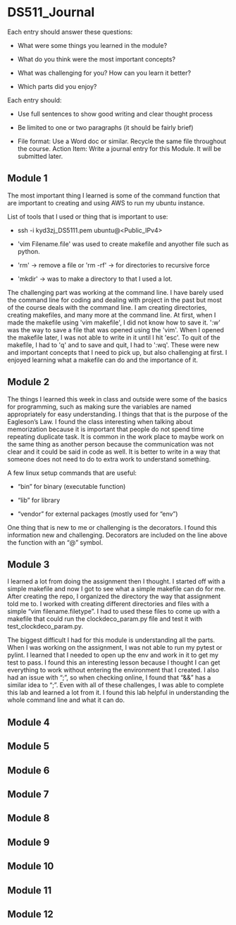 # DS511_Journal

Each entry should answer these questions:

  * What were some things you learned in the module?
  
  * What do you think were the most important concepts?
  
  * What was challenging for you? How can you learn it better?
  
  * Which parts did you enjoy?

Each entry should:
  * Use full sentences to show good writing and clear thought process
  
  * Be limited to one or two paragraphs (it should be fairly brief)
  
  * File format: Use a Word doc or similar. Recycle the same file throughout the course. Action Item: Write a journal entry for this Module. It will be submitted later.

## Module 1
The most important thing I learned is some of the command function that are important to creating and using AWS to run my ubuntu instance.

List of tools that I used or thing that is important to use: 

* ssh -i kyd3zj_DS5111.pem ubuntu@<Public_IPv4> 

* 'vim Filename.file' was used to create makefile and anyother file such as python. 

* 'rm' -> remove a file or 'rm -rf' -> for directories to recursive force 

* 'mkdir' -> was to make a directory to that I used a lot. 


The challenging part was working at the command line. I have barely used the command line for coding and dealing with project in the past but most of the course deals with the command line. I am creating directories, creating makefiles, and many more at the command line. At first, when I made the makefile using 'vim makefile', I did not know how to save it. ':w' was the way to save a file that was opened using the 'vim'. When I opened the makefile later, I was not able to write in it until I hit 'esc'. To quit of the makefile, I had to 'q' and to save and quit, I had to ':wq'. These were new and important concepts that I need to pick up, but also challenging at first. I enjoyed learning what a makefile can do and the importance of it. 

## Module 2
The things I learned this week in class and outside were some of the basics for programming, such as making sure the variables are named appropriately for easy understanding. I things that that is the purpose of the Eagleson’s Law. I found the class interesting when talking about memorization because it is important that people do not spend time repeating duplicate task. It is common in the work place to maybe work on the same thing as another person because the communication was not clear and it could be said in code as well. It is better to write in a way that someone does not need to do to extra work to understand something.

A few linux setup commands that are useful:

* “bin” for binary (executable function)
  
* “lib” for library
  
* “vendor” for external packages (mostly used for “env”)

One thing that is new to me or challenging is the decorators. I found this information new and challenging. Decorators are included on the line above the function with an “@” symbol. 

## Module 3
I learned a lot from doing the assignment then I thought. I started off with a simple makefile and now I got to see what a simple makefile can do for me. After creating the repo, I organized the directory the way that assignment told me to. I worked with creating different directories and files with a simple “vim filename.filetype”. I had to used these files to come up with a makefile that could run the clockdeco_param.py file and test it with test_clockdeco_param.py. 

The biggest difficult I had for this module is understanding all the parts. When I was working on the assignment, I was not able to run my pytest or pylint. I learned that I needed to open up the env and work in it to get my test to pass. I found this an interesting lesson because I thought I can get everything to work without entering the environment that I created. I also had an issue with “;”, so when checking online, I found that “&&” has a similar idea to “;”. Even with all of these challenges, I was able to complete this lab and learned a lot from it. I found this lab helpful in understanding the whole command line and what it can do. 


## Module 4

## Module 5

## Module 6

## Module 7

## Module 8

## Module 9

## Module 10

## Module 11

## Module 12

